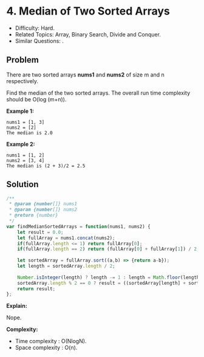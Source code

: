 # 4. Median of Two Sorted Arrays

- Difficulty: Hard.
- Related Topics: Array, Binary Search, Divide and Conquer.
- Similar Questions: .

## Problem

There are two sorted arrays **nums1** and **nums2** of size m and n respectively.

Find the median of the two sorted arrays. The overall run time complexity should be O(log (m+n)).

**Example 1:**

```
nums1 = [1, 3]
nums2 = [2]
The median is 2.0
```

**Example 2:**

```
nums1 = [1, 2]
nums2 = [3, 4]
The median is (2 + 3)/2 = 2.5
```

## Solution

```javascript
/**
 * @param {number[]} nums1
 * @param {number[]} nums2
 * @return {number}
 */
var findMedianSortedArrays = function(nums1, nums2) {
    let result = 0.0;
    let fullArray = nums1.concat(nums2);
    if(fullArray.length <= 1) return fullArray[0];
    if(fullArray.length == 2) return (fullArray[0] + fullArray[1]) / 2;
    
    let sortedArray = fullArray.sort((a,b) => {return a-b});
    let length = sortedArray.length / 2;
    
    Number.isInteger(length) ? length -= 1 : length = Math.floor(length);
    sortedArray.length % 2 == 0 ? result = ((sortedArray[length] + sortedArray[length + 1]) / 2) : result = sortedArray[length];
    return result;
};
```

**Explain:**

Nope.

**Complexity:**

* Time complexity : O(NlogN).
* Space complexity : O(n).